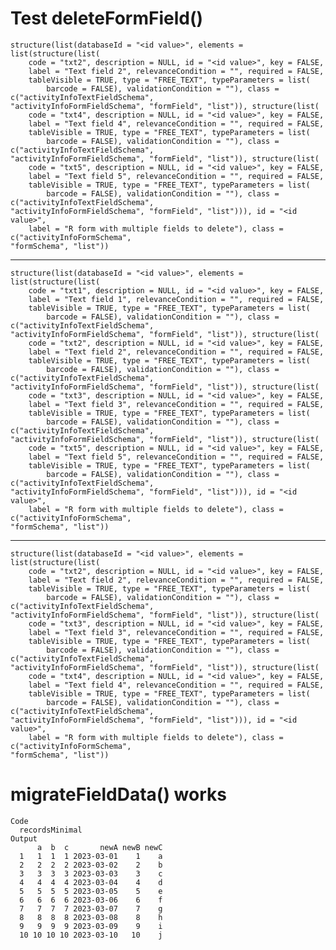 # Test deleteFormField()

    structure(list(databaseId = "<id value>", elements = list(structure(list(
        code = "txt2", description = NULL, id = "<id value>", key = FALSE, 
        label = "Text field 2", relevanceCondition = "", required = FALSE, 
        tableVisible = TRUE, type = "FREE_TEXT", typeParameters = list(
            barcode = FALSE), validationCondition = ""), class = c("activityInfoTextFieldSchema", 
    "activityInfoFormFieldSchema", "formField", "list")), structure(list(
        code = "txt4", description = NULL, id = "<id value>", key = FALSE, 
        label = "Text field 4", relevanceCondition = "", required = FALSE, 
        tableVisible = TRUE, type = "FREE_TEXT", typeParameters = list(
            barcode = FALSE), validationCondition = ""), class = c("activityInfoTextFieldSchema", 
    "activityInfoFormFieldSchema", "formField", "list")), structure(list(
        code = "txt5", description = NULL, id = "<id value>", key = FALSE, 
        label = "Text field 5", relevanceCondition = "", required = FALSE, 
        tableVisible = TRUE, type = "FREE_TEXT", typeParameters = list(
            barcode = FALSE), validationCondition = ""), class = c("activityInfoTextFieldSchema", 
    "activityInfoFormFieldSchema", "formField", "list"))), id = "<id value>", 
        label = "R form with multiple fields to delete"), class = c("activityInfoFormSchema", 
    "formSchema", "list"))

---

    structure(list(databaseId = "<id value>", elements = list(structure(list(
        code = "txt1", description = NULL, id = "<id value>", key = FALSE, 
        label = "Text field 1", relevanceCondition = "", required = FALSE, 
        tableVisible = TRUE, type = "FREE_TEXT", typeParameters = list(
            barcode = FALSE), validationCondition = ""), class = c("activityInfoTextFieldSchema", 
    "activityInfoFormFieldSchema", "formField", "list")), structure(list(
        code = "txt2", description = NULL, id = "<id value>", key = FALSE, 
        label = "Text field 2", relevanceCondition = "", required = FALSE, 
        tableVisible = TRUE, type = "FREE_TEXT", typeParameters = list(
            barcode = FALSE), validationCondition = ""), class = c("activityInfoTextFieldSchema", 
    "activityInfoFormFieldSchema", "formField", "list")), structure(list(
        code = "txt3", description = NULL, id = "<id value>", key = FALSE, 
        label = "Text field 3", relevanceCondition = "", required = FALSE, 
        tableVisible = TRUE, type = "FREE_TEXT", typeParameters = list(
            barcode = FALSE), validationCondition = ""), class = c("activityInfoTextFieldSchema", 
    "activityInfoFormFieldSchema", "formField", "list")), structure(list(
        code = "txt5", description = NULL, id = "<id value>", key = FALSE, 
        label = "Text field 5", relevanceCondition = "", required = FALSE, 
        tableVisible = TRUE, type = "FREE_TEXT", typeParameters = list(
            barcode = FALSE), validationCondition = ""), class = c("activityInfoTextFieldSchema", 
    "activityInfoFormFieldSchema", "formField", "list"))), id = "<id value>", 
        label = "R form with multiple fields to delete"), class = c("activityInfoFormSchema", 
    "formSchema", "list"))

---

    structure(list(databaseId = "<id value>", elements = list(structure(list(
        code = "txt2", description = NULL, id = "<id value>", key = FALSE, 
        label = "Text field 2", relevanceCondition = "", required = FALSE, 
        tableVisible = TRUE, type = "FREE_TEXT", typeParameters = list(
            barcode = FALSE), validationCondition = ""), class = c("activityInfoTextFieldSchema", 
    "activityInfoFormFieldSchema", "formField", "list")), structure(list(
        code = "txt3", description = NULL, id = "<id value>", key = FALSE, 
        label = "Text field 3", relevanceCondition = "", required = FALSE, 
        tableVisible = TRUE, type = "FREE_TEXT", typeParameters = list(
            barcode = FALSE), validationCondition = ""), class = c("activityInfoTextFieldSchema", 
    "activityInfoFormFieldSchema", "formField", "list")), structure(list(
        code = "txt4", description = NULL, id = "<id value>", key = FALSE, 
        label = "Text field 4", relevanceCondition = "", required = FALSE, 
        tableVisible = TRUE, type = "FREE_TEXT", typeParameters = list(
            barcode = FALSE), validationCondition = ""), class = c("activityInfoTextFieldSchema", 
    "activityInfoFormFieldSchema", "formField", "list"))), id = "<id value>", 
        label = "R form with multiple fields to delete"), class = c("activityInfoFormSchema", 
    "formSchema", "list"))

# migrateFieldData() works

    Code
      recordsMinimal
    Output
          a  b  c       newA newB newC
      1   1  1  1 2023-03-01    1    a
      2   2  2  2 2023-03-02    2    b
      3   3  3  3 2023-03-03    3    c
      4   4  4  4 2023-03-04    4    d
      5   5  5  5 2023-03-05    5    e
      6   6  6  6 2023-03-06    6    f
      7   7  7  7 2023-03-07    7    g
      8   8  8  8 2023-03-08    8    h
      9   9  9  9 2023-03-09    9    i
      10 10 10 10 2023-03-10   10    j

